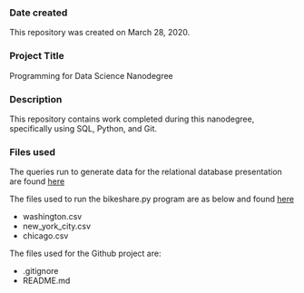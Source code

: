 ### Date created
This repository was created on March 28, 2020.

### Project Title
Programming for Data Science Nanodegree

### Description
This repository contains work completed during this nanodegree, specifically using SQL, Python, and Git.

### Files used
The queries run to generate data for the relational database presentation are found <a href="https://drive.google.com/open?id=1sZ-2tngphjWUuMCM60RJj01KMHvv9xIt">here</a>

The files used to run the bikeshare.py program are as below and found <a href="https://drive.google.com/open?id=1EUOfvO4mXjLxhjtCrq_jc_meCoMpKGVZ:">here</a>
- washington.csv
- new_york_city.csv
- chicago.csv

The files used for the Github project are:
- .gitignore
- README.md
